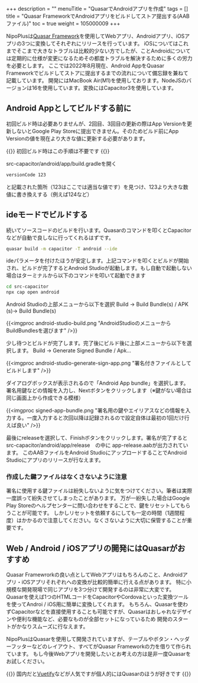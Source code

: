 +++
description = ""
menuTitle = "QuasarでAndroidアプリを作成"
tags = []
title = "Quasar FrameworkでAndroidアプリをビルドしてストア提出する(AABファイル)"
toc = true
weight = 105000009
+++

NipoPlusは[Quasar Framework](https://quasar.dev/)を使用してWebアプリ、Androidアプリ、iOSアプリの3つに変換してそれぞれにリリースを行っています。
iOSについてはこれまでそこまで大きなトラブルは比較的少ない方でしたが、ことAndroidについては定期的に仕様が変更になるためその都度トラブルを解決するために多くの労力を必要とします。
ここでは2022年8月現在、Android AppをQuasar Frameworkでビルドしてストアに提出するまでの流れについて備忘録を兼ねて記載しています。
開発にはMacBook Air(M1)を使用しております。NodeJSのバージョンは16を使用しています。変換にはCapacitor3を使用しています。

## Android Appとしてビルドする前に

初回ビルド時は必要ありませんが、2回目、3回目の更新の際はApp Versionを更新しないとGoogle Play Storeに提出できません。そのためビルド前にApp Versionの値を現在より大きな値に更新する必要があります。

{{<alice pos="right" icon="here">}}
初回ビルド時はこの手順は不要です
{{</alice>}}

src-capacitor/android/app/build.gradleを開く

```sh
versionCode 123
```

と記載された箇所（123はここでは適当な値です）を見つけ、123より大きな数値に書き換えする（例えば124など）

## ideモードでビルドする

続いてソースコードのビルドを行います。Quasarのコマンドを叩くとCapacitorなどが自動で良しなに行ってくれるはずです。

```sh
quasar build -m capacitor -T android --ide
```

ideパラメータを付けたほうが安定します。上記コマンドを叩くとビルドが開始され、ビルドが完了するとAndroid Studioが起動します。もし自動で起動しない場合はターミナルから以下のコマンドを叩いて起動できます

```sh
cd src-capacitor
npx cap open android
```

Android Studioの上部メニューから以下を選択
Build -> Build Bundle(s) / APK (s)-> Build Bundle(s)

{{<imgproc android-studio-build.png "AndroidStudioのメニューからBuildBundlesを選びます" />}}

少し待つとビルドが完了します。完了後にビルド後に上部メニューから以下を選択します。
Build -> Generate Signed Bundle / Apk...

{{<imgproc android-studio-generate-sign-app.png "署名付きファイルとしてビルドします" />}}

ダイアログボックスが表示されるので「Android App bundle」を選択します。
署名用鍵などの情報を入力し、Nextボタンをクリックします（※鍵がない場合は同じ画面上から作成できる模様）

{{<imgproc signed-app-bundle.png "署名用の鍵やエイリアスなどの情報を入力する。一度入力すると次回以降は記録されるので設定自体は最初の1回だけ行えば良い" />}}

最後にreleaseを選択して、Finishボタンをクリックします。署名が完了するとsrc-capacitor/android/app/release　の中に app-release.aabが出力されています。
このAABファイルをAndroid StudioにアップロードすることでAndroid Studioにアプリのリリースが行なえます。

### 作成した鍵ファイルはなくさないように注意

署名に使用する鍵ファイルは紛失しないように気をつけてください。筆者は実際一度誤って紛失させてしまったことがあります。
万が一紛失した場合はGoogle Play Storeのヘルプセンターに問い合わせをすることで、鍵をリセットしてもらうことが可能です。
しかしリセットを依頼するにしても一定の時間（1週間程度）はかかるので注意してください。なくさないように大切に保管することが重要です。

## Web / Android / iOSアプリの開発にはQuasarがおすすめ

Quasar Framewrorkの良い点としてWebアプリはもちろんのこと、Androidアプリ・iOSアプリそれぞれへの変換が比較的簡単に行える点があります。
特に小規模な開発現場で同じアプリを3つ分けて開発するのは非常に大変です。
Quasarを使えば1つのHTMLコードをCapacitorやCordovaといった変換ツールを使ってAndroi / iOS用に簡単に変換してくれます。
もちろん、Quasarを使わずCapacitorなどを直接使用することも可能ですが、Quasarはおしゃれなデザインや便利な機能など、必要なものが全部セットになっているため
開発のスタートがかなりスムーズに行なえます。

NipoPlusはQuasarを使用して開発されていますが、テーブルやボタン・ヘッダーフッターなどのレイアウト、すべてがQuasar Frameworkの力を借りて作られています。
もし今後Webアプリを開発したいとお考えの方は是非一度Quasarをお試しください。

{{<alice pos="right" icon="ok">}}
国内だと[Vuetify](https://vuetifyjs.com/ja/)などが人気ですが個人的にはQuasarのほうが好きです
{{</alice>}}
